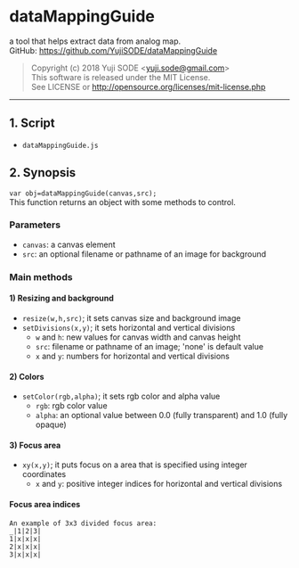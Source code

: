 # dataMappingGuide
a tool that helps extract data from analog map.  
GitHub: https://github.com/YujiSODE/dataMappingGuide  
>Copyright (c) 2018 Yuji SODE \<yuji.sode@gmail.com\>  
>This software is released under the MIT License.  
>See LICENSE or http://opensource.org/licenses/mit-license.php
______
## 1. Script
- `dataMappingGuide.js`

## 2. Synopsis
`var obj=dataMappingGuide(canvas,src);`  
This function returns an object with some methods to control.

### Parameters  
- `canvas`: a canvas element
- `src`: an optional filename or pathname of an image for background

### Main methods
#### 1) Resizing and background
- `resize(w,h,src)`; it sets canvas size and background image
- `setDivisions(x,y)`; it sets horizontal and vertical divisions
  - `w` and `h`: new values for canvas width and canvas height
  - `src`: filename or pathname of an image; 'none' is default value
  - `x` and `y`: numbers for horizontal and vertical divisions

#### 2) Colors
- `setColor(rgb,alpha)`; it sets rgb color and alpha value
  - `rgb`: rgb color value
  - `alpha`: an optional value between 0.0 (fully transparent) and 1.0 (fully opaque)

#### 3) Focus area
- `xy(x,y)`; it puts focus on a area that is specified using integer coordinates
  - `x` and `y`: positive integer indices for horizontal and vertical divisions

#### Focus area indices
    An example of 3x3 divided focus area:
    _|1|2|3|
    1|x|x|x|
    2|x|x|x|
    3|x|x|x|
 
